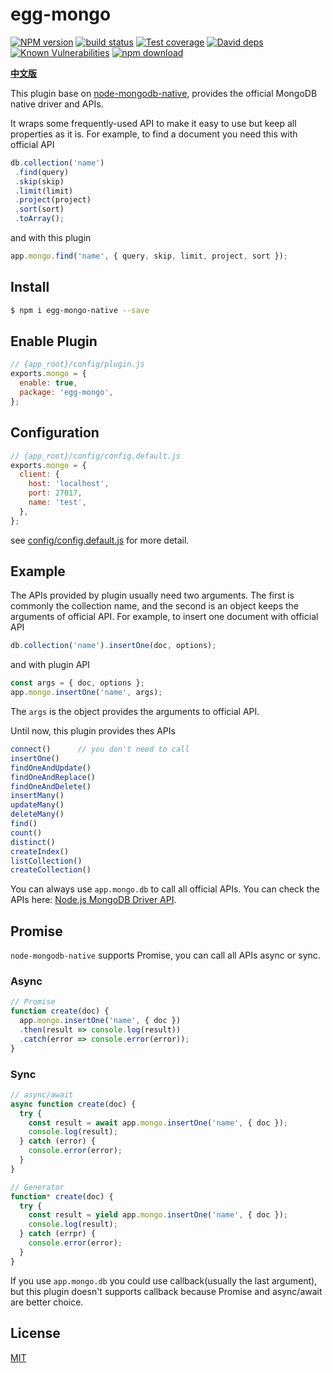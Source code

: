 # egg-mongo

[![NPM version][npm-image]][npm-url]
[![build status][travis-image]][travis-url]
[![Test coverage][codecov-image]][codecov-url]
[![David deps][david-image]][david-url]
[![Known Vulnerabilities][snyk-image]][snyk-url]
[![npm download][download-image]][download-url]

[npm-image]: https://img.shields.io/npm/v/egg-mongo-native.svg?style=flat-square
[npm-url]: https://npmjs.org/package/egg-mongo-native
[travis-image]: https://img.shields.io/travis/eggjs/egg-mongo.svg?style=flat-square
[travis-url]: https://travis-ci.org/eggjs/egg-mongo
[codecov-image]: https://img.shields.io/codecov/c/github/eggjs/egg-mongo.svg?style=flat-square
[codecov-url]: https://codecov.io/github/eggjs/egg-mongo?branch=master
[david-image]: https://img.shields.io/david/eggjs/egg-mongo.svg?style=flat-square
[david-url]: https://david-dm.org/eggjs/egg-mongo
[snyk-image]: https://snyk.io/test/npm/egg-mongo/badge.svg?style=flat-square
[snyk-url]: https://snyk.io/test/npm/egg-mongo
[download-image]: https://img.shields.io/npm/dm/egg-mongo-native.svg?style=flat-square
[download-url]: https://npmjs.org/package/egg-mongo-native

[**中文版**](https://github.com/brickyang/egg-mongo/blob/master/README.md)

This plugin base on [node-mongodb-native](https://github.com/mongodb/node-mongodb-native), provides the official MongoDB native driver and APIs.

It wraps some frequently-used API to make it easy to use but keep all properties as it is. For example, to find a document you need this with official API

```js
db.collection('name')
 .find(query)
 .skip(skip)
 .limit(limit)
 .project(project)
 .sort(sort)
 .toArray();
```

and with this plugin

```js
app.mongo.find('name', { query, skip, limit, project, sort });
```

## Install

```bash
$ npm i egg-mongo-native --save
```

## Enable Plugin

```js
// {app_root}/config/plugin.js
exports.mongo = {
  enable: true,
  package: 'egg-mongo',
};
```

## Configuration

```js
// {app_root}/config/config.default.js
exports.mongo = {
  client: {
    host: 'localhost',
    port: 27017,
    name: 'test',
  },
};
```

see [config/config.default.js](config/config.default.js) for more detail.

## Example

The APIs provided by plugin usually need two arguments. The first is commonly the collection name, and the second is an object keeps the arguments of official API. For example, to insert one document with official API

```js
db.collection('name').insertOne(doc, options);
```

and with plugin API

```js
const args = { doc, options };
app.mongo.insertOne('name', args);
```

The `args` is the object provides the arguments to official API.

Until now, this plugin provides thes APIs

```js
connect()      // you don't need to call
insertOne()
findOneAndUpdate()
findOneAndReplace()
findOneAndDelete()
insertMany()
updateMany()
deleteMany()
find()
count()
distinct()
createIndex()
listCollection()
createCollection()
```

You can always use `app.mongo.db` to call all official APIs. You can check the APIs here: [Node.js MongoDB Driver API](http://mongodb.github.io/node-mongodb-native/2.2/api/).

## Promise

`node-mongodb-native` supports Promise, you can call all APIs async or sync.

### Async

```js
// Promise
function create(doc) {
  app.mongo.insertOne('name', { doc })
  .then(result => console.log(result))
  .catch(error => console.error(error));
}
```

### Sync

````js
// async/await
async function create(doc) {
  try {
    const result = await app.mongo.insertOne('name', { doc });
    console.log(result);
  } catch (error) {
    console.error(error);
  }
}

// Generator
function* create(doc) {
  try {
    const result = yield app.mongo.insertOne('name', { doc });
    console.log(result);
  } catch (errpr) {
    console.error(error);
  }
}
````

If you use `app.mongo.db` you could use callback(usually the last argument), but this plugin doesn't supports callback because Promise and async/await are better choice.

## License

[MIT](LICENSE)
